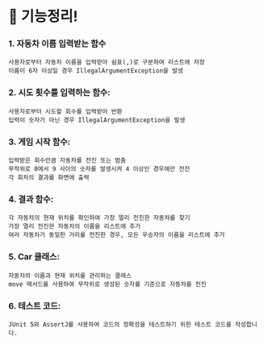 # 🙌 기능정리!

### 1. 자동차 이름 입력받는 함수
    사용자로부터 자동차 이름을 입력받아 쉼표(,)로 구분하여 리스트에 저장
    이름이 6자 이상일 경우 IllegalArgumentException을 발생
### 2. 시도 횟수를 입력하는 함수:
    사용자로부터 시도할 회수를 입력받아 반환
    입력이 숫자가 아닌 경우 IllegalArgumentException을 발생
### 3. 게임 시작 함수:
    입력받은 회수만큼 자동차를 전진 또는 멈춤
    무작위로 0에서 9 사이의 숫자를 발생시켜 4 이상인 경우에만 전진
    각 회차의 결과를 화면에 출력
### 4. 결과 함수:
    각 자동차의 현재 위치를 확인하여 가장 멀리 전진한 자동차를 찾기
    가장 멀리 전진한 자동차의 이름을 리스트에 추가
    여러 자동차가 동일한 거리를 전진한 경우, 모든 우승자의 이름을 리스트에 추가
### 5. Car 클래스:
    자동차의 이름과 현재 위치를 관리하는 클래스
    move 메서드를 사용하여 무작위로 생성된 숫자를 기준으로 자동차를 전진
### 6. 테스트 코드:
    JUnit 5와 AssertJ를 사용하여 코드의 정확성을 테스트하기 위한 테스트 코드를 작성합니다.